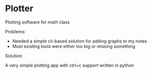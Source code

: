 # Plotter

Plotting software for math class

Problems:

- Needed a simple cli-based solution for adding graphs to my notes
- Most existing tools were either too big or missing something

Solution:

A very simple plotting app with ctrl+c support written in python
